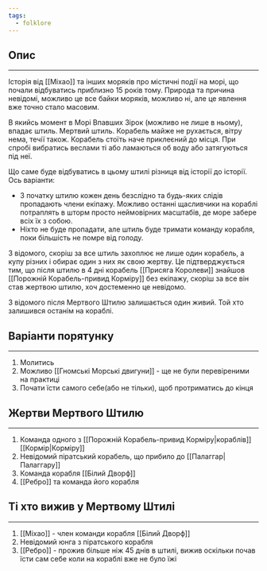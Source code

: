 ```yaml
---
tags:
  - folklore
---
```

## Опис
---
Історія від [[Міхао]] та інших моряків про містичні події на морі, що почали відбуватись приблизно 15 років тому. Природа та причина невідомі, можливо це все байки моряків, можливо ні, але це явлення вже точно стало масовим.  

В якийсь момент в Морі Впавших Зірок (можливо не лише в ньому), впадає штиль. Мертвий штиль. Корабель майже не рухається, вітру нема, течії також. Корабель стоїть наче приклеєний до місця. При спробі вибратись веслами ті або ламаються об воду або затягуються під неї. 

Що саме буде відбуватись в цьому штилі різниця від історії до історії. Ось варіанти:  

- З початку штилю кожен день безслідно та будь-яких слідів пропадають члени екіпажу. Можливо останні щасливчики на кораблі потраплять в шторм просто неймовірних масштабів, де море забере всіх їх з собою.  
- Ніхто не буде пропадати, але штиль буде тримати команду корабля, поки більшість не помре від голоду.  

З відомого, скоріш за все штиль захоплює не лише один корабель, а купу різних і обирає один з них як свою жертву. Це підтверджується тим, що після штилю в 4 дні корабель [[Присяга Королеви]] знайшов [[Порожній Корабель-привид Корміру]] без екіпажу, скоріш за все він став жертвою штилю, хоч достеменно це невідомо.  

З відомого після Мертвого Штилю залишається один живий. Той хто залишився останім на кораблі.  

## Варіанти порятунку
---
1. Молитись  
2. Можливо [[Гномські Морські двигуни]] - ще не були перевіреними на практиці  
3. Почати їсти самого себе(або не тільки), щоб протриматись до кінця

## Жертви Мертвого Штилю
---
1. Команда одного з [[Порожній Корабель-привид Корміру|кораблів]] [[Кормір|Корміру]]  
2. Невідомий піратський корабель, що прибило до [[Палаггар|Палаггару]]  
3. Команда корабля [[Білий Дворф]]  
4. [[Ребро]] та команда його корабля

## Ті хто вижив у Мертвому Штилі
---
1. [[Міхао]] - член команди корабля [[Білий Дворф]]  
2. Невідомий юнга з піратського корабля  
3. [[Ребро]] - прожив більше ніж 45 днів в штилі, вижив оскільки почав їсти сам себе коли на кораблі вже не було їжі  
